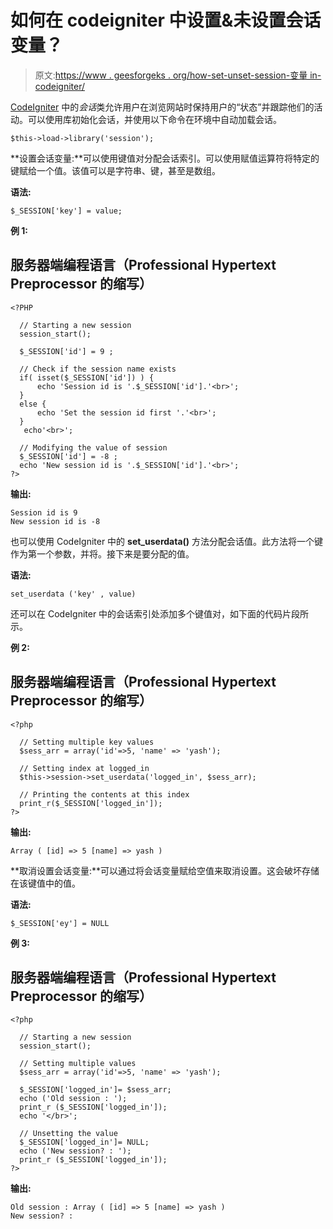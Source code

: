 # 如何在 codeigniter 中设置&未设置会话变量？

> 原文:[https://www . geesforgeks . org/how-set-unset-session-变量 in-codeigniter/](https://www.geeksforgeeks.org/how-to-set-unset-session-variable-in-codeigniter/)

[CodeIgniter](https://www.geeksforgeeks.org/introduction-to-codeignitor-php/) 中的*会话*类允许用户在浏览网站时保持用户的“状态”并跟踪他们的活动。可以使用库初始化会话，并使用以下命令在环境中自动加载会话。

```
$this->load->library('session');
```

**设置会话变量:**可以使用键值对分配会话索引。可以使用赋值运算符将特定的键赋给一个值。该值可以是字符串、键，甚至是数组。

**语法:**

```
$_SESSION['key'] = value; 
```

**例 1:**

## 服务器端编程语言（Professional Hypertext Preprocessor 的缩写）

```
<?PHP  

  // Starting a new session
  session_start();

  $_SESSION['id'] = 9 ;

  // Check if the session name exists
  if( isset($_SESSION['id']) ) {
      echo 'Session id is '.$_SESSION['id'].'<br>';
  }
  else {
      echo 'Set the session id first '.'<br>';
  }
   echo'<br>';

  // Modifying the value of session
  $_SESSION['id'] = -8 ;
  echo 'New session id is '.$_SESSION['id'].'<br>';    
?>
```

**输出:**

```
Session id is 9
New session id is -8
```

也可以使用 CodeIgniter 中的 **set_userdata()** 方法分配会话值。此方法将一个键作为第一个参数，并将。接下来是要分配的值。

**语法:**

```
set_userdata ('key' , value)
```

还可以在 CodeIgniter 中的会话索引处添加多个键值对，如下面的代码片段所示。

**例 2:**

## 服务器端编程语言（Professional Hypertext Preprocessor 的缩写）

```
<?php

  // Setting multiple key values
  $sess_arr = array('id'=>5, 'name' => 'yash');

  // Setting index at logged_in
  $this->session->set_userdata('logged_in', $sess_arr);

  // Printing the contents at this index
  print_r($_SESSION['logged_in']);
?>
```

**输出:**

```
Array ( [id] => 5 [name] => yash ) 
```

**取消设置会话变量:**可以通过将会话变量赋给空值来取消设置。这会破坏存储在该键值中的值。

**语法:**

```
$_SESSION['ey'] = NULL
```

**例 3:**

## 服务器端编程语言（Professional Hypertext Preprocessor 的缩写）

```
<?php  

  // Starting a new session
  session_start();

  // Setting multiple values
  $sess_arr = array('id'=>5, 'name' => 'yash');

  $_SESSION['logged_in']= $sess_arr;
  echo ('Old session : ');
  print_r ($_SESSION['logged_in']);
  echo '</br>';

  // Unsetting the value
  $_SESSION['logged_in']= NULL;
  echo ('New session? : ');
  print_r ($_SESSION['logged_in']);
?>
```

**输出:**

```
Old session : Array ( [id] => 5 [name] => yash )
New session? :
```